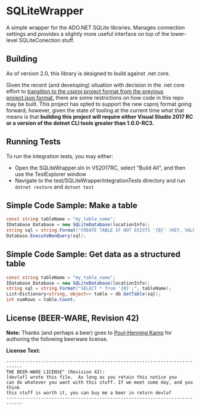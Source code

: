 SQLiteWrapper
===

A simple wrapper for the ADO.NET SQLite libraries.  Manages connection settings and provides a slightly more useful interface on top of the lower-level SQLiteConection stuff.

Building
---
As of version 2.0, this library is designed to build against .net core.

Given the recent (and developing) situation with decision in the .net core effort to [transition to the csproj project format from the previous project.json format,](https://blogs.msdn.microsoft.com/dotnet/2016/11/16/announcing-net-core-tools-msbuild-alpha/) there are some restrictions on how code in this repo may be built.  This project has opted to support the new csproj format going forward; however, given the state of tooling at the current time what that means is that **building this project will require either Visual Studio 2017 RC or a version of the dotnet CLI tools greater than 1.0.0-RC3.**

Running Tests
---
To run the integration tests, you may either:
- Open the SQLiteWrapper.sln in VS2017RC, select "Build All", and then use the TestExplorer window
- Navigate to the test/SQLiteWrapperIntegrationTests directory and run ```dotnet restore``` and ```dotnet test```


Simple Code Sample: Make a table
---

```C#
const string tableName = "my_table_name";
IDatabase Database = new SQLiteDatabase(locationInfo);
string sql = string.Format("CREATE TABLE IF NOT EXISTS '{0}' (KEY, VALUE, TYPE);", tableName);
Database.ExecuteNonQuery(sql);
```

Simple Code Sample: Get data as a structured table
---

```C#
const string tableName = "my_table_name";
IDatabase Database = new SQLiteDatabase(locationInfo);
string sql = string.Format("SELECT * from '{0}';", tableName);
List<Dictionary<string, object>> table = db.GetTable(sql);
int numRows = table.Count;
```

License (BEER-WARE, Revision 42)
---
**Note:**
Thanks (and perhaps a beer) goes to [Poul-Henning Kamp](https://people.freebsd.org/~phk/) for authoring the following beerware license.

**License Text:**
```
----------------------------------------------------------------------------
THE BEER-WARE LICENSE" (Revision 42):
[devlaf] wrote this file.  As long as you retain this notice you
can do whatever you want with this stuff. If we meet some day, and you think
this stuff is worth it, you can buy me a beer in return devlaf
----------------------------------------------------------------------------
```
